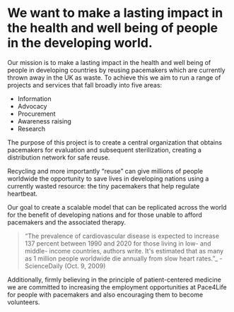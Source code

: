 # We want to make a lasting impact in the health and well being of people in the developing world.

Our mission is to make a lasting impact in the health and well being of people in developing countries by reusing pacemakers which are currently thrown away in the UK as waste. To achieve this we aim to run a range of projects and services that fall broadly into five areas:

- Information
- Advocacy
- Procurement
- Awareness raising
- Research

The purpose of this project is to create a central organization that obtains pacemakers for evaluation and subsequent sterilization, creating a distribution network for safe reuse.

Recycling and more importantly “reuse” can give millions of people worldwide the opportunity to save lives in developing nations using a currently wasted resource: the tiny pacemakers that help regulate heartbeat.

Our goal to create a scalable model that can be replicated across the world for the benefit of developing nations and for those unable to afford pacemakers and the associated therapy.

> “The prevalence of cardiovascular disease is expected to increase 137 percent between 1990 and 2020 for those living in low- and middle- income countries, authors write. It's estimated that as many as 1 million people worldwide die annually from slow heart rates.”\_ - ScienceDaily (Oct. 9, 2009)​​

Additionally, firmly believing in the principle of patient-centered medicine we are committed to increasing the employment opportunities at Pace4Life for people with pacemakers and also encouraging them to become volunteers.
